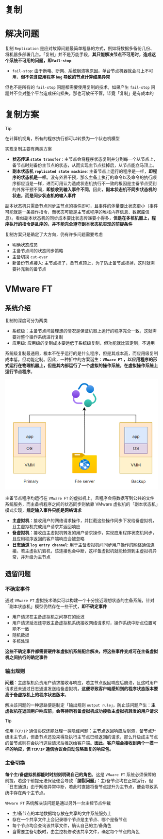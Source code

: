 # 复制

# 解决问题

复制 `Replication` 是应对故障问题最简单粗暴的方式，例如将数据多备份几份、将机器多部署几台。「复制」并不是万能手段，**其只能解决节点不可用时，造成这个系统不可用的问题，即`fail-stop`**
- `fail-stop`: 由于断电、断网、系统崩溃等原因，单台节点机器就会马上不可用，**但不包含应用程序 `bug` 导致的节点计算结果异常**

但也不是所有的 `fail-stop` 问题都需要使用复制的技术，如果产生 `fail-stop` 问题并不会对整个平台造成任何损失，那也可放任不管，毕竟「复制」是有成本的

# 复制方案

> [!tip]
> 在计算机视角，所有的程序执行都可以转换为一个状态机模型

实现复制主要有两类方案
- **状态传递 `state transfer`** : 主节点会将程序状态复制并分到每一个从节点上，备节点时刻备份主节点的状态，从而实现主节点挂掉后，从节点能立马顶上。
- **副本状态机 `replicated state machine`**: 主备节点上运行的程序是一样，**即程序的状态机是一样**。没有外界干预，那么主备上执行的命令以及命令的执行顺序都应当是一样，进而可用认为造成状态机执行不一致的根因是主备节点受到的外界干预不同，**即接收到输入事件不同**，因此，**副本状态机不同步状态机的状态，而是同步状态机的输入事件**

副本状态机只需备节点同步主节点的事件即可，且事件的体量要比状态更小（事件可能就是一条操作指令，而状态可能是主节点程序的堆栈内存信息、数据库信息）。看似副本状态机的同步成本要比状态传递要小得多，**但是在多核机器上，程序执行的指令是乱序的，并不能完全遵守副本状态机实现的前提条件**


复制方案只是确定了大方向，仍有许多问题需要考虑
- 明确状态成员
- 主备节点间的状态同步策略
- 主备切换 `cut-over`
- 新备份节点接入: 主节点挂了，备节点顶上，为了防止备节点挂掉，这时就需要补充新的备节点

# VMware FT

## 系统介绍

复制的深度可分为两类

- 系统级：主备节点间最理想的情况是保证机器上运行的程序完全一致，这就需要对整个操作系统进行复制
- 应用级: 应用级的复制成本要远低于系统级复制，但功能就比较定制，不通用

系统级复制最通用，根本不在乎运行的是什么程序，但是其成本高，而应用级复制成本低，但功能定制。因此，一种折中的方案诞生：**`VMware FT` ，以应用程序的形式运行在物理机器上，但是其内部运行了一个虚拟的操作系统，在虚拟操作系统上运行节点程序**。

![alt|c,60](../../image/disturbute/replication_vmm.png)


主备节点程序均运行在 `VMware FT` 的虚拟机上，且程序会将数据写到公共的文件系统服务，而主备机程序之间的状态同步则依靠 VMware 虚拟机的「副本状态机」模式实现，**规定输入事件只能是网络请求**
- **主虚拟机**：接收用户的网络请求操作，并拦截这些操作同步下发给备虚拟机，且主虚拟机完成用户请求并返回响应
- **备虚拟机**：接收由主虚拟机转发的用户请求操作，实现应用程序状态机同步，且应用程序返回的客户端响应会被忽略
- **日志通道 `log entry channel`**: 用于主备虚拟机间同步用户操作的网络通信连接。若主虚拟机宕机，该连接也会中断，这样备虚拟机就能检测到主虚拟机异常，并升级为主节点


## 遗留问题

### 不确定事件

通过 `VMware FT` 虚拟技术确实可以构建一个十分接近理想状态的主备系统，针对「副本状态机」模型仍然存在一些干扰，**即不确定事件**
- 用户请求在主备虚拟机之间存在的延迟
- 用户请求延迟还导致主备虚拟机系统接收网络请求时，操作系统中断点位置可能不一致
- 随机数据
- 多核处理

**这些不确定事件都需要硬件和虚拟机系统配合解决，将这些事件变成可在主备虚拟机之间执行的确定事件**

### 输出规则

**问题**：主虚拟机负责用户请求接收与响应，若主节点返回响应后崩溃，且这时用户请求还未通过日志通道发送给备虚拟机，**这便导致客户端感知到的程序状态版本要高于备虚拟机上的程序状态版本**。

解决该问题的一种思路便是制定「输出规则 `output rule`」，防止该问题产生：**主虚拟机在返回用户响应前，会等待所有备虚拟机成功接收主虚拟机转发的用户请求**

> [!tip]
> 使用 `TCP/IP` 通信协议还能处理一类隐藏问题：主节点返回响应后崩溃，备节点升级未主节点，但备节点还没来得及执行主节点已经返回的请求，那么升级成主节点的备节点则在会执行这些请求后推送给客户端。**因此，客户端会接收到两个一摸一样的响应，但 `TCP/IP` 通信协议会自动忽略重复的响应包。**


### 主备切换

**每个主/备虚拟机都能时时刻刻明确自己的角色**，这是 `VMware FT` 系统必须保障的前提，若这个前提无法保证便会导致「**脑裂问题**」：主/备节点均在正常运行，但「日志通道」由于网络异常中断，若此时直接将备节点提升为主节点，便会导致系统中存在两个主节点。

`VMware FT` 系统解决该问题是通过另外一台主控节点仲裁
- 主/备节点的本地数据均存放在共享的文件系统服务上
- 存在一个共享文件上会记录哪个节点是主节点、哪个是备节点
- 每个节点均会查询该共享文件，确认自己的主/备角色
- 当需要主备切换时，由主控机修改该共享文件，确定每个节点的角色

